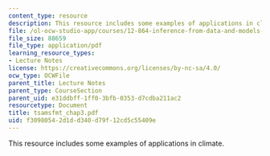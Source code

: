 ```yaml
---
content_type: resource
description: This resource includes some examples of applications in climate.
file: /ol-ocw-studio-app/courses/12-864-inference-from-data-and-models-spring-2005/f30980542d1dd340d79f12cd5c55409e_tsamsfmt_chap3.pdf
file_size: 88659
file_type: application/pdf
learning_resource_types:
- Lecture Notes
license: https://creativecommons.org/licenses/by-nc-sa/4.0/
ocw_type: OCWFile
parent_title: Lecture Notes
parent_type: CourseSection
parent_uid: e31ddbff-1ff0-3bfb-0353-d7cdba211ac2
resourcetype: Document
title: tsamsfmt_chap3.pdf
uid: f3098054-2d1d-d340-d79f-12cd5c55409e
---
```

This resource includes some examples of applications in climate.